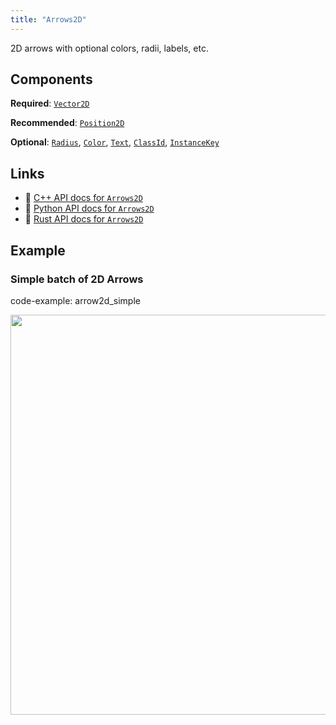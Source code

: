 ```yaml
---
title: "Arrows2D"
---
```


2D arrows with optional colors, radii, labels, etc.

## Components

**Required**: [`Vector2D`](../components/vector2d.md)

**Recommended**: [`Position2D`](../components/position2d.md)

**Optional**: [`Radius`](../components/radius.md), [`Color`](../components/color.md), [`Text`](../components/text.md), [`ClassId`](../components/class_id.md), [`InstanceKey`](../components/instance_key.md)

## Links
 * 🌊 [C++ API docs for `Arrows2D`](https://ref.rerun.io/docs/cpp/stable/structrerun_1_1archetypes_1_1Arrows2D.html)
 * 🐍 [Python API docs for `Arrows2D`](https://ref.rerun.io/docs/python/stable/common/archetypes#rerun.archetypes.Arrows2D)
 * 🦀 [Rust API docs for `Arrows2D`](https://docs.rs/rerun/latest/rerun/archetypes/struct.Arrows2D.html)

## Example

### Simple batch of 2D Arrows

code-example: arrow2d_simple

<center>
<picture>
  <source media="(max-width: 480px)" srcset="https://static.rerun.io/arrow2d_simple/1aaece5b7c3062dbf1470fdfb8c94f615e669602/480w.png">
  <source media="(max-width: 768px)" srcset="https://static.rerun.io/arrow2d_simple/1aaece5b7c3062dbf1470fdfb8c94f615e669602/768w.png">
  <source media="(max-width: 1024px)" srcset="https://static.rerun.io/arrow2d_simple/1aaece5b7c3062dbf1470fdfb8c94f615e669602/1024w.png">
  <source media="(max-width: 1200px)" srcset="https://static.rerun.io/arrow2d_simple/1aaece5b7c3062dbf1470fdfb8c94f615e669602/1200w.png">
  <img src="https://static.rerun.io/arrow2d_simple/1aaece5b7c3062dbf1470fdfb8c94f615e669602/full.png" width="640">
</picture>
</center>

